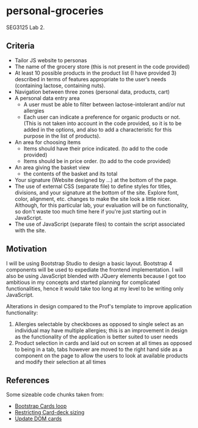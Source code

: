 # personal-groceries
SEG3125 Lab 2.

## Criteria

- Tailor JS website to personas
- The name of the grocery store (this is not present in the code provided)
- At least 10 possible products in the product list (I have provided 3) described in terms of features appropriate to the user’s needs (containing lactose, containing nuts).
- Navigation between three zones (personal data, products, cart)
- A personal data entry area
    - A user must be able to filter between lactose-intolerant and/or nut allergies
    - Each user can indicate a preference for organic products or not. (This is not taken into account in the code provided, so it is to be added in the options, and also to add a characteristic for this purpose in the list of products).
- An area for choosing items
    - Items should have their price indicated. (to add to the code provided)
    - Items should be in price order. (to add to the code provided)
- An area giving the basket view
    - the contents of the basket and its total
- Your signature (Website designed by ...) at the bottom of the page.
- The use of external CSS (separate file) to define styles for titles, divisions, and your signature at the bottom of the site. Explore font, color, alignment, etc. changes to make the site look a little nicer. Although, for this particular lab, your evaluation will be on functionality, so don't waste too much time here if you're just starting out in JavaScript.
- The use of JavaScript (separate files) to contain the script associated with the site.


## Motivation

I will be using Bootstrap Studio to design a basic layout. Bootstrap 4 components will be used to expediate the frontend implementation. I will also be using JavaScript blended with JQuery elements because I got too ambitious in my concepts and started planning for complicated functionalities, hence it would take too long at my level to be writing only JavaScript.

Alterations in design compared to the Prof's template to improve application functionality:

1. Allergies selectable by checkboxes as opposed to single select as an individual may have multiple allergies; this is an improvement in design as the functionality of the application is better suited to user needs
1. Product selection in cards and laid out on screen at all times as opposed to being in a tab, tabs however are moved to the right hand side as a component on the page to allow the users to look at available products and modify their selection at all times

## References

Some sizeable code chunks taken from:

- [Bootstrap Cards loop](https://stackoverflow.com/questions/63074270/create-a-loop-of-bootstrap-4-card-with-given-array)
- [Restricting Card-deck sizing](https://stackoverflow.com/questions/38895106/how-to-limit-number-of-columns-of-card-deck)
- [Update DOM cards](https://stackoverflow.com/questions/54868328/html-how-to-automatically-create-bootstrap-cards-from-a-js-file)